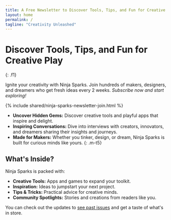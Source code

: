 ```yaml
---
title: A Free Newsletter to Discover Tools, Tips, and Fun for Creative Play.
layout: home
permalink: /
tagline: "Creativity Unleashed"
---
```


# Discover Tools, Tips, and Fun for Creative Play
{: .f1}

Ignite your creativity with Ninja Sparks. Join hundreds of makers, designers, and dreamers who get fresh ideas every 2 weeks. _Subscribe now and start exploring!_

{% include shared/ninja-sparks-newsletter-join.html %}

* **Uncover Hidden Gems:** Discover creative tools and playful apps that inspire and delight.
* **Inspiring Conversations:** Dive into interviews with creators, innovators, and dreamers sharing their insights and journeys.
* **Made for Makers:** Whether you tinker, design, or dream, Ninja Sparks is built for curious minds like yours.
{: .m-t5}

## What's Inside?

Ninja Sparks is packed with:

* **Creative Tools:** Apps and games to expand your toolkit.
* **Inspiration:** Ideas to jumpstart your next project.
* **Tips & Tricks:** Practical advice for creative minds.
* **Community Spotlights:** Stories and creations from readers like you.

You can check out the updates to [see past issues](/articles/) and get a taste of what's in store.
